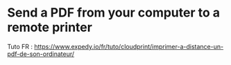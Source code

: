 # Send a PDF from your computer to a remote printer

Tuto FR : https://www.expedy.io/fr/tuto/cloudprint/imprimer-a-distance-un-pdf-de-son-ordinateur/
